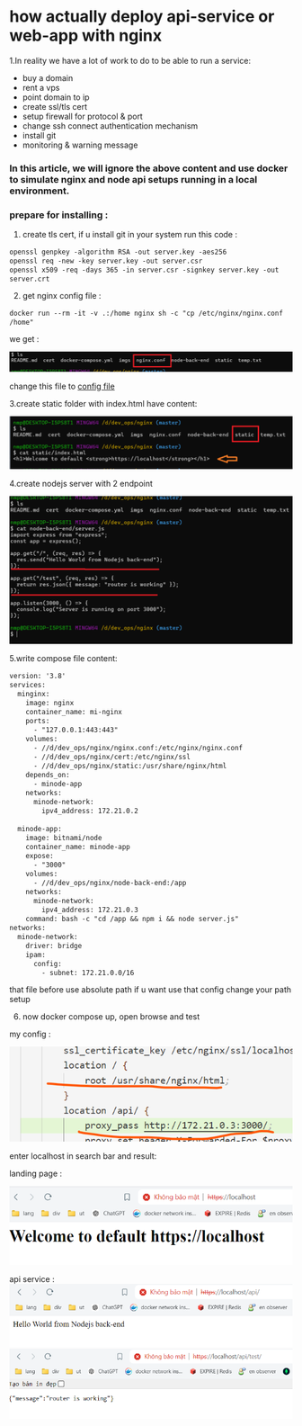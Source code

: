 # how actually deploy api-service or web-app with nginx

1.In reality we have a lot of work to do to be able to run a service:

- buy a domain
- rent a vps
- point domain to ip
- create ssl/tls cert
- setup firewall for protocol & port
- change ssh connect authentication mechanism
- install git
- monitoring & warning message

### In this article, we will ignore the above content and use docker to simulate nginx and node api setups running in a local environment.

### prepare for installing :

1. create tls cert, if u install git in your system run this code :

```
openssl genpkey -algorithm RSA -out server.key -aes256
openssl req -new -key server.key -out server.csr
openssl x509 -req -days 365 -in server.csr -signkey server.key -out server.crt
```

2. get nginx config file :

```
docker run --rm -it -v .:/home nginx sh -c "cp /etc/nginx/nginx.conf /home"
```

we get :

![](./imgs/config.png)

change this file to [config file ](./nginx.conf)

3.create static folder with index.html have content:

![](./imgs/static.png)

4.create nodejs server with 2 endpoint

![](./imgs/server.png)

5.write compose file [](./docker-compose.yml) content:

```
version: '3.8'
services:
  minginx:
    image: nginx
    container_name: mi-nginx
    ports:
      - "127.0.0.1:443:443"
    volumes:
      - //d/dev_ops/nginx/nginx.conf:/etc/nginx/nginx.conf
      - //d/dev_ops/nginx/cert:/etc/nginx/ssl
      - //d/dev_ops/nginx/static:/usr/share/nginx/html
    depends_on:
      - minode-app
    networks:
      minode-network:
        ipv4_address: 172.21.0.2

  minode-app:
    image: bitnami/node
    container_name: minode-app
    expose:
      - "3000"
    volumes:
      - //d/dev_ops/nginx/node-back-end:/app
    networks:
      minode-network:
        ipv4_address: 172.21.0.3
    command: bash -c "cd /app && npm i && node server.js"
networks:
  minode-network:
    driver: bridge
    ipam:
      config:
        - subnet: 172.21.0.0/16
```

that file before use absolute path if u want use that config change your path setup

6. now docker compose up, open browse and test

my config :

![](./imgs/nginx-location.png)

enter localhost in search bar and result:

landing page :

![](./imgs/html.png)

api service :
![](./imgs/entry1.png)
![](./imgs/enpoint2.png)
